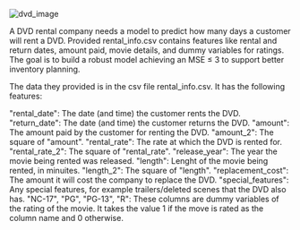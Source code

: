 ![dvd_image](https://github.com/user-attachments/assets/e0b9c7f5-86f7-4fa6-a0aa-26c08bf8b66d)

A DVD rental company needs a model to predict how many days a customer will rent a DVD. Provided rental_info.csv contains features like rental and return dates, amount paid, movie details, and dummy variables for ratings. The goal is to build a robust model achieving an MSE ≤ 3 to support better inventory planning.

The data they provided is in the csv file rental_info.csv. It has the following features:

"rental_date": The date (and time) the customer rents the DVD.
"return_date": The date (and time) the customer returns the DVD.
"amount": The amount paid by the customer for renting the DVD.
"amount_2": The square of "amount".
"rental_rate": The rate at which the DVD is rented for.
"rental_rate_2": The square of "rental_rate".
"release_year": The year the movie being rented was released.
"length": Lenght of the movie being rented, in minuites.
"length_2": The square of "length".
"replacement_cost": The amount it will cost the company to replace the DVD.
"special_features": Any special features, for example trailers/deleted scenes that the DVD also has.
"NC-17", "PG", "PG-13", "R": These columns are dummy variables of the rating of the movie. It takes the value 1 if the move is rated as the column name and 0 otherwise. 

